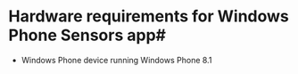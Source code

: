 # Hardware requirements for Windows Phone Sensors app#

 - Windows Phone device running Windows Phone 8.1


